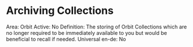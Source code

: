 # Archiving Collections

Area: Orbit
Active: No
Definition: The storing of Orbit Collections which are no longer required to be immediately available to you but would be beneficial to recall if needed.
Universal en-de: No